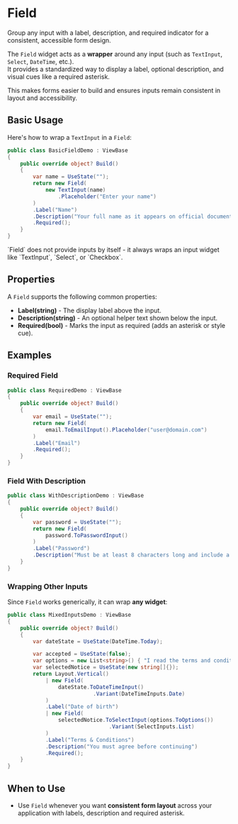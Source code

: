 # Field

<Ingress>
Group any input with a label, description, and required indicator for a consistent, accessible form design.
</Ingress>

The `Field` widget acts as a **wrapper** around any input (such as `TextInput`, `Select`, `DateTime`, etc.).  
It provides a standardized way to display a label, optional description, and visual cues like a required asterisk.  

This makes forms easier to build and ensures inputs remain consistent in layout and accessibility.

## Basic Usage

Here's how to wrap a `TextInput` in a `Field`:

```csharp demo-tabs
public class BasicFieldDemo : ViewBase
{
    public override object? Build()
    {
        var name = UseState("");
        return new Field(
            new TextInput(name)
                .Placeholder("Enter your name")
        )
        .Label("Name")
        .Description("Your full name as it appears on official documents")
        .Required();
    }
}
```

<Callout Type="info">
`Field` does not provide inputs by itself - it always wraps an input widget like `TextInput`, `Select`, or `Checkbox`.
</Callout>

## Properties

A `Field` supports the following common properties:

* **Label(string)** - The display label above the input.
* **Description(string)** - An optional helper text shown below the input.
* **Required(bool)** - Marks the input as required (adds an asterisk or style cue).

## Examples

### Required Field

```csharp demo-below
public class RequiredDemo : ViewBase
{
    public override object? Build()
    {
        var email = UseState("");
        return new Field(
            email.ToEmailInput().Placeholder("user@domain.com")
        )
        .Label("Email")
        .Required();
    }
}
```

### Field With Description

```csharp demo-below
public class WithDescriptionDemo : ViewBase
{
    public override object? Build()
    {
        var password = UseState("");
        return new Field(
            password.ToPasswordInput()
        )
        .Label("Password")
        .Description("Must be at least 8 characters long and include a number");
    }
}
```

### Wrapping Other Inputs

Since `Field` works generically, it can wrap **any widget**:

```csharp demo-below
public class MixedInputsDemo : ViewBase
{
    public override object? Build()
    {
        var dateState = UseState(DateTime.Today);

        var accepted = UseState(false);
        var options = new List<string>() { "I read the terms and conditions and I agree"};
        var selectedNotice = UseState(new string[]{});
        return Layout.Vertical()
            | new Field(
                dateState.ToDateTimeInput()
                           .Variant(DateTimeInputs.Date)
            )
            .Label("Date of birth")
            | new Field(
                selectedNotice.ToSelectInput(options.ToOptions())
                                .Variant(SelectInputs.List)
            )
            .Label("Terms & Conditions")
            .Description("You must agree before continuing")
            .Required();
    }
}
```

## When to Use

* Use `Field` whenever you want **consistent form layout** across your application with labels, description and required asterisk.

<WidgetDocs Type="Ivy.Field" SourceUrl="https://github.com/Ivy-Interactive/Ivy-Framework/blob/main/Ivy/Widgets/Inputs/Field.cs"/>



